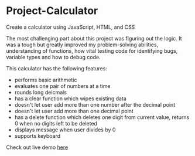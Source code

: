 # Project-Calculator
Create a calculator using JavaScript, HTML, and CSS

The most challenging part about this project was figuring out the logic. It was a tough but greatly improved my problem-solving abilities, understanding of functions, how vital testing code for identifying bugs, variable types and how to debug code.

This calculator has the following features:
- performs basic arithmetic 
- evaluates one pair of numbers at a time 
- rounds long deicmals 
- has a clear function which wipes existing data 
- doesn't let user add more than one number after the decimal point 
- doesn't let user add more than one decimal point 
- has a delete function which deletes one digit from current value, returns 0 when no digits left to be deleted
- displays message when user divides by 0 
- supports keyboard

Check out live demo [here](https://traceydh.github.io/Project-Calculator/)
